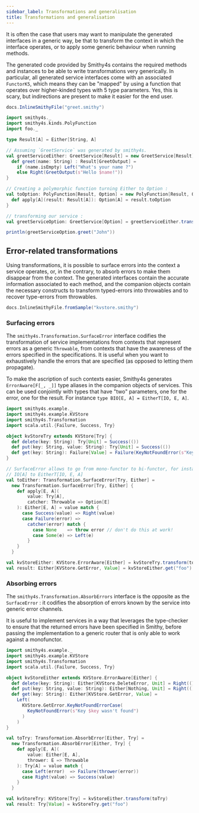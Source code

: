 ```yaml
---
sidebar_label: Transformations and generalisation
title: Transformations and generalisation
---
```


It is often the case that users may want to manipulate the generated interfaces in a generic way, be that to transform the context in which the interface operates, or to apply some generic behaviour when running methods.

The generated code provided by Smithy4s contains the required methods and instances to be able to write transformations very generically. In particular, all generated service interfaces come with an associated `FunctorK5`, which means they can be "mapped" by using a function that
operates over higher-kinded types with 5 type parameters. Yes, this is scary, but indirections are present to make it easier for the end user.

```scala mdoc:passthrough
docs.InlineSmithyFile("greet.smithy")
```


```scala mdoc
import smithy4s._
import smithy4s.kinds.PolyFunction
import foo._

type Result[A] = Either[String, A]

// Assuming `GreetService` was generated by smithy4s.
val greetServiceEither: GreetService[Result] = new GreetService[Result]{
  def greet(name: String) : Result[GreetOutput] =
    if (name.isEmpty) Left("What's your name ?")
    else Right(GreetOutput(s"Hello $name!"))
}

// Creating a polymorphic function turning Either to Option :
val toOption: PolyFunction[Result, Option] = new PolyFunction[Result, Option]{
  def apply[A](result: Result[A]): Option[A] = result.toOption
}

// transforming our service :
val greetServiceOption: GreetService[Option] = greetServiceEither.transform(toOption)

println(greetServiceOption.greet("John"))
```

## Error-related transformations

Using transformations, it is possible to surface errors into the context a service operates, or, in the contrary, to absorb errors to make them disappear from the context. The generated interfaces contain the accurate information associated to each method, and the companion objects contain the necessary constructs to transform typed-errors into throwables and to recover type-errors from throwables.

```scala mdoc:passthrough
docs.InlineSmithyFile.fromSample("kvstore.smithy")
```

### Surfacing errors

The `smithy4s.Transformation.SurfaceError` interface codifies the transformation of service implementations from contexts that represent errors as a generic `Throwable`, from contexts that have the awareness of the errors specified in the specifications. It is useful when you want to exhaustively handle the errors that are specified (as opposed to letting them propagate).

To make the ascription of such contexts easier, Smithy4s generates `ErrorAware[F[_, _]]` type aliases in the companion objects of services. This can
be used conjointly with types that have "two" parameters, one for the error, one for the result. For instance `type BIO[E, A] = EitherT[IO, E, A]`.


```scala mdoc
import smithy4s.example._
import smithy4s.example.KVStore
import smithy4s.Transformation
import scala.util.{Failure, Success, Try}

object kvStoreTry extends KVStore[Try] {
  def delete(key: String): Try[Unit] = Success(())
  def put(key: String, value: String): Try[Unit] = Success(())
  def get(key: String): Failure[Value] = Failure(KeyNotFoundError(s"Key $key wasn't found"))
}

// SurfaceError allows to go from mono-functor to bi-functor, for instance, from
// IO[A] to EitherT[IO, E, A]
val toEither: Transformation.SurfaceError[Try, Either] =
  new Transformation.SurfaceError[Try, Either] {
    def apply[E, A](
        value: Try[A],
        catcher: Throwable => Option[E]
    ): Either[E, A] = value match {
      case Success(value) => Right(value)
      case Failure(error) =>
        catcher(error) match {
          case None    => throw error // don't do this at work!
          case Some(e) => Left(e)
        }
    }
  }

val kvStoreEither: KVStore.ErrorAware[Either] = kvStoreTry.transform(toEither)
val result: Either[KVStore.GetError, Value] = kvStoreEither.get("foo")
```

### Absorbing errors

The `smithy4s.Transformation.AbsorbErrors` interface is the opposite as the `SurfaceError` : it codifies the absorption of errors known by the service into generic error channels.

It is useful to implement services in a way that leverages the type-checker to ensure that the returned errors have been specified in Smithy,
before passing the implementation to a generic router that is only able to work against a monofunctor.

```scala mdoc:reset
import smithy4s.example._
import smithy4s.example.KVStore
import smithy4s.Transformation
import scala.util.{Failure, Success, Try}

object kvStoreEither extends KVStore.ErrorAware[Either] {
  def delete(key: String): Either[KVStore.DeleteError, Unit] = Right(())
  def put(key: String, value: String): Either[Nothing, Unit] = Right(())
  def get(key: String): Either[KVStore.GetError, Value] =
    Left(
      KVStore.GetError.KeyNotFoundErrorCase(
        KeyNotFoundError(s"Key $key wasn't found")
      )
    )
}

val toTry: Transformation.AbsorbError[Either, Try] =
  new Transformation.AbsorbError[Either, Try] {
    def apply[E, A](
        value: Either[E, A],
        thrower: E => Throwable
    ): Try[A] = value match {
      case Left(error)  => Failure(thrower(error))
      case Right(value) => Success(value)
    }
  }

val kvStoreTry: KVStore[Try] = kvStoreEither.transform(toTry)
val result: Try[Value] = kvStoreTry.get("foo")
```
